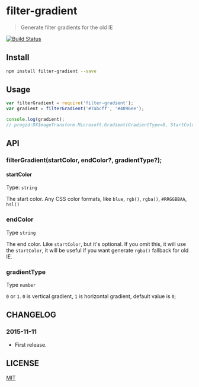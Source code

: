 # filter-gradient
> Generate filter gradients for the old IE

[![Build Status][ci-img]][ci]

## Install

```sh
npm install filter-gradient --save
```

## Usage

```js
var filterGradient = require('filter-gradient');
var gradient = filterGradient('#7abcff', '#4096ee');

console.log(gradient);
// progid:DXImageTransform.Microsoft.Gradient(GradientType=0, StartColorStr='#FF7ABCFF', EndColorStr='#FF4096EE')
```

## API

### filterGradient(startColor, endColor?, gradientType?);

#### startColor

Type: `string`

The start color. Any CSS color formats, like `blue`, `rgb()`, `rgba()`, `#RRGGBBAA`, `hsl()`

### endColor

Type `string`

The end color. Like `startColor`, but it's optional. If you omit this, it will use the `startColor`, it will be useful if you 
want generate `rgba()` fallback for old IE.

### gradientType

Type `number`

`0` or `1`. `0` is vertical gradient, `1` is horizontal gradient, default value is `0`;

## CHANGELOG

### 2015-11-11

- First release.

## LICENSE

[MIT]


[ci-img]:       https://travis-ci.org/yuezk/filter-gradient.svg
[ci]:           https://travis-ci.org/yuezk/filter-gradient
[MIT]:          LICENSE
